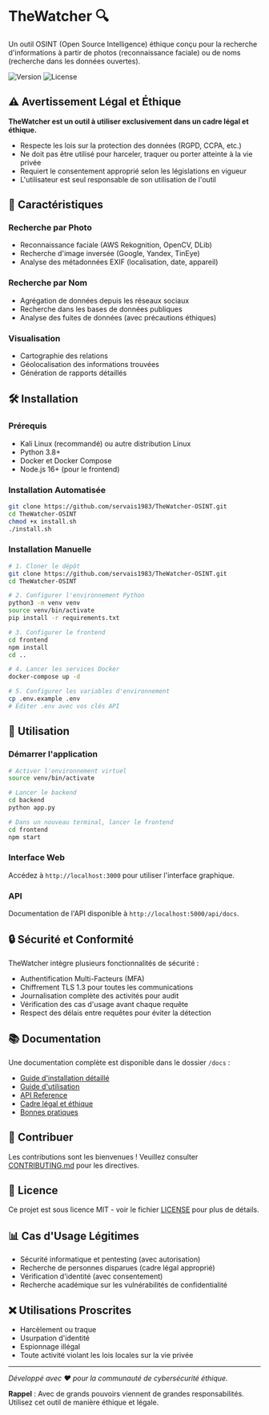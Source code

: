 # TheWatcher 🔍

Un outil OSINT (Open Source Intelligence) éthique conçu pour la recherche d'informations à partir de photos (reconnaissance faciale) ou de noms (recherche dans les données ouvertes).

![Version](https://img.shields.io/badge/version-0.1.0-blue.svg)
![License](https://img.shields.io/badge/license-MIT-green.svg)

## ⚠️ Avertissement Légal et Éthique

**TheWatcher est un outil à utiliser exclusivement dans un cadre légal et éthique.**

- Respecte les lois sur la protection des données (RGPD, CCPA, etc.)
- Ne doit pas être utilisé pour harceler, traquer ou porter atteinte à la vie privée
- Requiert le consentement approprié selon les législations en vigueur
- L'utilisateur est seul responsable de son utilisation de l'outil

## 🌟 Caractéristiques

### Recherche par Photo
- Reconnaissance faciale (AWS Rekognition, OpenCV, DLib)
- Recherche d'image inversée (Google, Yandex, TinEye)
- Analyse des métadonnées EXIF (localisation, date, appareil)

### Recherche par Nom
- Agrégation de données depuis les réseaux sociaux
- Recherche dans les bases de données publiques
- Analyse des fuites de données (avec précautions éthiques)

### Visualisation
- Cartographie des relations
- Géolocalisation des informations trouvées
- Génération de rapports détaillés

## 🛠️ Installation

### Prérequis
- Kali Linux (recommandé) ou autre distribution Linux
- Python 3.8+
- Docker et Docker Compose
- Node.js 16+ (pour le frontend)

### Installation Automatisée
```bash
git clone https://github.com/servais1983/TheWatcher-OSINT.git
cd TheWatcher-OSINT
chmod +x install.sh
./install.sh
```

### Installation Manuelle
```bash
# 1. Cloner le dépôt
git clone https://github.com/servais1983/TheWatcher-OSINT.git
cd TheWatcher-OSINT

# 2. Configurer l'environnement Python
python3 -m venv venv
source venv/bin/activate
pip install -r requirements.txt

# 3. Configurer le frontend
cd frontend
npm install
cd ..

# 4. Lancer les services Docker
docker-compose up -d

# 5. Configurer les variables d'environnement
cp .env.example .env
# Éditer .env avec vos clés API
```

## 🚀 Utilisation

### Démarrer l'application
```bash
# Activer l'environnement virtuel
source venv/bin/activate

# Lancer le backend
cd backend
python app.py

# Dans un nouveau terminal, lancer le frontend
cd frontend
npm start
```

### Interface Web
Accédez à `http://localhost:3000` pour utiliser l'interface graphique.

### API
Documentation de l'API disponible à `http://localhost:5000/api/docs`.

## 🔒 Sécurité et Conformité

TheWatcher intègre plusieurs fonctionnalités de sécurité :

- Authentification Multi-Facteurs (MFA)
- Chiffrement TLS 1.3 pour toutes les communications
- Journalisation complète des activités pour audit
- Vérification des cas d'usage avant chaque requête
- Respect des délais entre requêtes pour éviter la détection

## 📚 Documentation

Une documentation complète est disponible dans le dossier `/docs` :

- [Guide d'installation détaillé](docs/installation.md)
- [Guide d'utilisation](docs/usage.md)
- [API Reference](docs/api.md)
- [Cadre légal et éthique](docs/legal.md)
- [Bonnes pratiques](docs/best_practices.md)

## 🤝 Contribuer

Les contributions sont les bienvenues ! Veuillez consulter [CONTRIBUTING.md](CONTRIBUTING.md) pour les directives.

## 📝 Licence

Ce projet est sous licence MIT - voir le fichier [LICENSE](LICENSE) pour plus de détails.

## 📊 Cas d'Usage Légitimes

- Sécurité informatique et pentesting (avec autorisation)
- Recherche de personnes disparues (cadre légal approprié)
- Vérification d'identité (avec consentement)
- Recherche académique sur les vulnérabilités de confidentialité

## ❌ Utilisations Proscrites

- Harcèlement ou traque
- Usurpation d'identité
- Espionnage illégal
- Toute activité violant les lois locales sur la vie privée

---

*Développé avec ❤️ pour la communauté de cybersécurité éthique.*

**Rappel** : Avec de grands pouvoirs viennent de grandes responsabilités. Utilisez cet outil de manière éthique et légale.